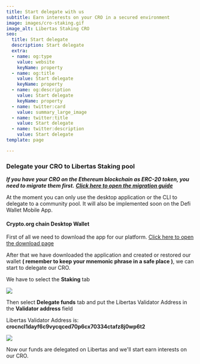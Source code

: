 ```yaml
---
title: Start delegate with us
subtitle: Earn interests on your CRO in a secured environment
image: images/cro-staking.gif
image_alt: Libertas Staking CRO
seo:
  title: Start delegate
  description: Start delegate
  extra:
  - name: og:type
    value: website
    keyName: property
  - name: og:title
    value: Start delegate
    keyName: property
  - name: og:description
    value: Start delegate
    keyName: property
  - name: twitter:card
    value: summary_large_image
  - name: twitter:title
    value: Start delegate
  - name: twitter:description
    value: Start delegate
template: page

---
```

### Delegate your CRO to Libertas Staking pool

**_If you have your CRO on the Ethereum blockchain as ERC-20 token, you need to migrate them first._** [**_Click here to open the migration guide_**](https://www.libertascrypto.org/blog/migration/ "CRO Migration guide")

At the moment you can only use the desktop application or the CLI to delegate to a community pool. It will also be implemented soon on the Defi Wallet Mobile App.

#### Crypto.org chain Desktop Wallet

First of all we need to download the app for our platform. [Click here to open the download page](https://github.com/crypto-com/chain-desktop-wallet/releases/ "Crypto.orgdesktop wallet download page")

After that we have downloaded the application and created or restored our wallet **( remember to keep your mnemonic phrase in a safe place )**, we can start to delegate our CRO.

We have to select the **Staking** tab

![](https://www.libertascrypto.org/images/staking.png)

Then select **Delegate funds** tab and put the Libertas Validator Address in the **Validator address** field

Libertas Validator Address is: **crocncl1dayf6c9vycqced70p6cx70334ctafz8j0wp6t2**

![](https://www.libertascrypto.org/images/staking2.png)

Now our funds are delegated on Libertas and we'll start earn interests on our CRO.
